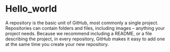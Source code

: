 # Hello_world
A repository is the basic unit of GitHub, most commonly a single project. Repositories can contain folders and files, including images – anything your project needs. Because we recommend including a README, or a file describing the project, in every repository, GitHub makes it easy to add one at the same time you create your new repository.
